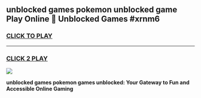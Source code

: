 
## unblocked games pokemon unblocked game Play Online 👋 Unblocked Games #xrnm6
<h3>
<a href="https://premium.freeplayer.one?title=unblocked_games_pokemon&ref=21F">CLICK TO PLAY</a></h3>
<hr>

<h3>
<a href="https://premium.freeplayer.one?title=unblocked_games_pokemon&ref=21F">CLICK 2 PLAY</a>
  
</h3>

<a href="https://premium.freeplayer.one?title=unblocked_games_pokemon&ref=21F/"><img src="https://clearcache.store/games.png"></a>


**unblocked games pokemon games unblocked: Your Gateway to Fun and Accessible Online Gaming**
